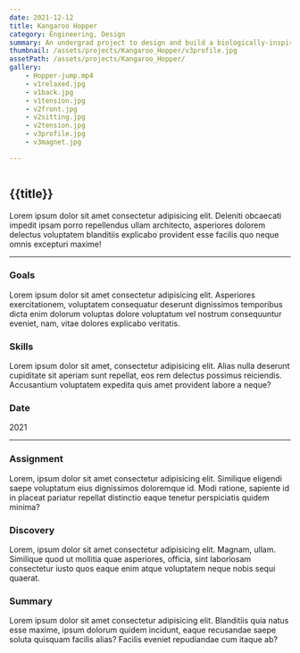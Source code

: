 ```yaml
---
date: 2021-12-12
title: Kangaroo Hopper
category: Engineering, Design
summary: An undergrad project to design and build a biologically-inspired mechanical hopper.
thumbnail: /assets/projects/Kangaroo_Hopper/v3profile.jpg
assetPath: /assets/projects/Kangaroo_Hopper/
gallery:
    - Hopper-jump.mp4
    - v1relaxed.jpg
    - v1back.jpg
    - v1tension.jpg
    - v2front.jpg
    - v2sitting.jpg
    - v2tension.jpg
    - v3profile.jpg
    - v3magnet.jpg

---
```

<article class="flow">
    <div class="article__hero grid grid--hero">
        <div class="grid__item--hero-image">
            <img src="{{thumbnail}}" alt="">
        </div>
        <div class="grid__item--hero-text flow">
            <h2>{{title}}</h2>
            <p>Lorem ipsum dolor sit amet consectetur adipisicing elit. Deleniti obcaecati impedit ipsam porro repellendus ullam architecto, asperiores dolorem delectus voluptatem blanditiis explicabo provident esse facilis quo neque omnis excepturi maxime!</p>
        </div>
    </div>
    <hr>
    <div class="article__content grid grid--golden">
        <div class="grid__item--thirds-main">
            <h3>Goals</h3>
            <p>Lorem ipsum dolor sit amet consectetur adipisicing elit. Asperiores exercitationem, voluptatem consequatur deserunt dignissimos temporibus dicta enim dolorum voluptas dolore voluptatum vel nostrum consequuntur eveniet, nam, vitae dolores explicabo veritatis.</p>
        </div>
        <div class="grid__item--thirds-top">
            <h3>Skills</h3>
            <p>Lorem ipsum dolor sit amet, consectetur adipisicing elit. Alias nulla deserunt cupiditate sit aperiam sunt repellat, eos rem delectus possimus reiciendis. Accusantium voluptatem expedita quis amet provident labore a neque?</p>
        </div>
        <div class="grid__item--thirds-bottom">
            <h3>Date</h3>
            <p>2021</p>
        </div>
    </div>
    <hr>
    <div class="article_content flow">
        <div class="gallery">
            <!-- fill with images in grid/ or make gallery if you can -->
        </div>
        <div>
            <h3>Assignment</h3>
            <p>Lorem, ipsum dolor sit amet consectetur adipisicing elit. Similique eligendi saepe voluptatum eius dignissimos doloremque id. Modi ratione, sapiente id in placeat pariatur repellat distinctio eaque tenetur perspiciatis quidem minima?</p>
        </div>
        <div>
            <h3>Discovery</h3>
            <p>Lorem, ipsum dolor sit amet consectetur adipisicing elit. Magnam, ullam. Similique quod ut mollitia quae asperiores, officia, sint laboriosam consectetur iusto quos eaque enim atque voluptatem neque nobis sequi quaerat.</p>
        </div>
        <div>
            <h3>Summary</h3>
            <p>Lorem ipsum dolor sit amet consectetur adipisicing elit. Blanditiis quia natus esse maxime, ipsum dolorum quidem incidunt, eaque recusandae saepe soluta quisquam facilis alias? Facilis eveniet repudiandae cum itaque ab?</p>
        </div>
    </div>
    <!-- related projects done in .njk -->
</article>





<!-- 
<div class="article__section">
    <div class="section-image">
        <img src="{{image}}"/>
    </div> 
    <div class="section-text">
        <h3>Assignment</h3>
        <p>In my 'Introduction to Mechanical Engineering' class freshman year, I was tasked with designing a biologically-inspired hopper. The goal of this project was to analyze and implement a means to store potential energy and release it making the hopper jump.</p>
        <p>Project guidelines were:</p>
        <ul>
            <li>Designing a trigger and/or timer following an 8 second or more delay.</li>
            <li>Having the entirety of our design hop.</li>
            <li>Define a personal design goal to incorporate.</li>
        </ul>
        <p>Materials for the project were limited to a kit provided to us.</p>
        <a href="" target="_blank">Click here for extensive list</a>
    </div>     
</div>
<div>
    <h3>Final Design</h3>
    <p>The completed design took inspiration from two animals: locusts, for their complex energy storage and release mechanism in their legs; and kangaroos, which influenced the aesthetic design of my hopper.</p>
</div>
<hr/>
<div class="article__section">
    <div class="section-text">
        <h3>Data</h3>
        <p>I measured this hopper as a rotational hopper. Due to a dowel I added to have the rubber band pull in a certain direction this isn’t an exact measurement. The total mass of my hopper ended up being .048kg (48g). Assuming that U=.229 is accurate. My hopper would have an estimated peak height of .48 meters the actual height of the jump was .1 meters giving my hopper an efficiency of ~20%</p>
    </div>
    <div class="section-img">
        <img src="{{assetPath}}hopper_data.png"/>
    </div>
</div>
<h2>Design Process</h2>
<p>All iterations were designed in SOLIDWORKS2021 before being lasercut on an Epilog Machine</p>
<div class="article__section">
    <div class="section-text">
        <h3>Construction of Prototype 1</h3>
        
        <p>Originally, I chose a deer as the design inspiration, thought my sketches quickly highlighted the complications of an effecient jumping quadruped. Rather than getting four legs to jump, I opted for a bipedal animal. Hence, the appearance of my hopper takes after the kangaroo, emphasizing its distinctive hind-leg-driven movement and balanced stance.</p>
        
        <p>With regards to the mechanics of my hopper, I wanted to incorperate the latch-and-snap mechanism found in various jumping insects. For example, locusts can leap several times their body length by spring-loading their hind legs, bending the joints backward, locking them in place with a specialized mechanism. When released, the legs snap downward, propelling the insect forward like a biological catapult.</p>
        <img src="{{assetPath}}v1sketch.jpg"/>
        <p>My initial prototype explored the mechanical aspects of the hopper, more specifically, it was a proof-of-concept for the latch-and-snap design sketched and its application on a double hinged leg.</p>
        <br>
        
        <p>Additionally, I brainstormed ideas for a timer which included...</p>
        <br>
        <img src="{{assetPath}}v1tension.jpg"/>
        <img src="{{assetPath}}v1relaxed.jpg"/>
        <img src="{{assetPath}}v1back.jpg"/>
        <p> A short dowel connects the body to the thighs by swivel joints. A second, longer dowel runs through the knee joints of the left and right legs. A rubberband is run from one knee dowel, then under its hip, wrap over the notch on the back and under the other sides hip, and finaly hooked on the other knee giving elasticity to the legs when when compressed. Two levers on either side of the body act as triggers, hooking the shins in place.</p>
        <div>
            <h4>Prototype Challenges</h4>
            <p>This prototype focused primarily on the function of the legs and trigger. While it successfully demonstrated hopping, it presented several challenges:</p>
            <ul>
                <li>Scale was too small to integrate additional components, like timer.</li>
                <li>Inconsistent trigger mechanism due to friction on lever hinge and between lever hooks and shins.</li>
                <li>Difficulty balancing model on legs due to lack of feet and freely rotating knees.</li>
                <li>Inconvenient design for resetting legs.</li>
            </ul>
        </div>
    </div>
    <div>
        <h3>Construction of Prototype 2</h3>
        <p>The next iteration addressed these limitations, improving both function and form.</p>
        <img src="{{assetPath}}v2sketch.jpg"/>
        <p>This is what I improved on</p>
        <ul>
            <li>Increased the scructure adding two kangaroo silluhettes </li>
            <li>Leg Mechanics & Stability– The dowel connecting the knees now runs along a track to prevent hyperextension.</li>
            <li>Internal Rubber Band System– Moved from external placement to inside the structure, optimizing efficiency.</li>
            <li>Reliable Locking Mechanism– Additional space allowed for a more effective locking system, preventing unintended movement.</li>
        </ul>
        <img src="{{assetPath}}v2tension.jpg"/>
        <img src="{{assetPath}}v2front.jpg"/>
        <img src="{{assetPath}}v2sitting.jpg"/>
        <div>
            <h4>Prototype Challenges</h4>
            <p>what went wrong with prototype 2</p>
            <ul>
                <li>thing 1</li>
                <li>thing 2</li>
                <li>thing 3</li>
            </ul>
        </div>
    </div>
    <div>
        <h3>Fine-tuning to achieve the final version</h3>
        
        <p>My 3rd model eventually became my last. I added a tail piece that would act as extra stability, and I turned the legs into one piece. The dowel at the knee remained and I also added a track for the 3/8 ball to roll down onto the see saw. With some minor tweaks to the overall shape the ball was able to consistently trigger. Furthermore, I had issues with...</p>
        <img src="{{assetPath}}v3profile.jpg"/>
        <img src="{{assetPath}}v3magnet.jpg"/>
        <div>
            <h4>Timer</h4>
            <p>All that remained was a timer. The track that I had initially wanted to do did not provide enough delay, so I added arms that, unless all the way down prevented the ball from rolling. In order to delay the arms I had the arms hold one magnet and placed a magnet up by the mouth. In between the two magnets I stuck an earplug that would slowly separate the arms to where the magnets could not hold on anymore.</p>
        </div>
    </div>
</div>
<h3>Current Challenge & Possible Next Steps</h3>
<div class>
    <p>While the updated model improves mechanical function, it is too front-heavy, affecting stability. The next step is to add a tail as a counterweight, enhancing balance and ensuring consistent, controlled hopping.</p>
</div> 
-->